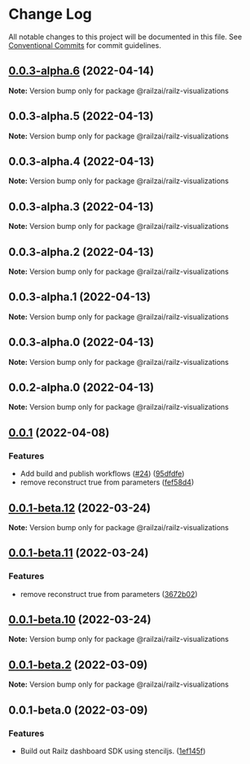 # Change Log

All notable changes to this project will be documented in this file.
See [Conventional Commits](https://conventionalcommits.org) for commit guidelines.

## [0.0.3-alpha.6](https://github.com/railz-ai/railz-visualizations/compare/@railzai/railz-visualizations@0.0.3-alpha.5...@railzai/railz-visualizations@0.0.3-alpha.6) (2022-04-14)

**Note:** Version bump only for package @railzai/railz-visualizations





## 0.0.3-alpha.5 (2022-04-13)

**Note:** Version bump only for package @railzai/railz-visualizations





## 0.0.3-alpha.4 (2022-04-13)

**Note:** Version bump only for package @railzai/railz-visualizations





## 0.0.3-alpha.3 (2022-04-13)

**Note:** Version bump only for package @railzai/railz-visualizations





## 0.0.3-alpha.2 (2022-04-13)

**Note:** Version bump only for package @railzai/railz-visualizations





## 0.0.3-alpha.1 (2022-04-13)

**Note:** Version bump only for package @railzai/railz-visualizations





## 0.0.3-alpha.0 (2022-04-13)

**Note:** Version bump only for package @railzai/railz-visualizations





## 0.0.2-alpha.0 (2022-04-13)

**Note:** Version bump only for package @railzai/railz-visualizations

## [0.0.1](https://github.com/railz-ai/railz-visualizations/compare/@railzai/railz-visualizations@0.0.1-beta.8...@railzai/railz-visualizations@0.0.1) (2022-04-08)

### Features

- Add build and publish workflows ([#24](https://github.com/railz-ai/railz-visualizations/issues/24)) ([95dfdfe](https://github.com/railz-ai/railz-visualizations/commit/95dfdfec6b0fc0aa9f62b05ae69a7ddaf3e4e586))
- remove reconstruct true from parameters ([fef58d4](https://github.com/railz-ai/railz-visualizations/commit/fef58d47fb0caa5779583247f68d602b92171288))

## [0.0.1-beta.12](https://github.com/railz-ai/railz-visualizations/compare/@railzai/railz-visualizations@0.0.1-beta.11...@railzai/railz-visualizations@0.0.1-beta.12) (2022-03-24)

**Note:** Version bump only for package @railzai/railz-visualizations

## [0.0.1-beta.11](https://github.com/railz-ai/railz-visualizations/compare/@railzai/railz-visualizations@0.0.1-beta.10...@railzai/railz-visualizations@0.0.1-beta.11) (2022-03-24)

### Features

- remove reconstruct true from parameters ([3672b02](https://github.com/railz-ai/railz-visualizations/commit/3672b02d76c02256b6cde256074ec55711ea0325))

## [0.0.1-beta.10](https://github.com/railz-ai/railz-visualizations/compare/@railzai/railz-visualizations@0.0.1-beta.8...@railzai/railz-visualizations@0.0.1-beta.10) (2022-03-24)

**Note:** Version bump only for package @railzai/railz-visualizations

## [0.0.1-beta.2](https://github.com/railz-ai/railz-visualizations/compare/@railzai/railz-visualizations@0.0.1-beta.0...@railzai/railz-visualizations@0.0.1-beta.2) (2022-03-09)

**Note:** Version bump only for package @railzai/railz-visualizations

## 0.0.1-beta.0 (2022-03-09)

### Features

- Build out Railz dashboard SDK using stenciljs. ([1ef145f](https://github.com/railz-ai/railz-visualizations/commit/1ef145f0e66cb1b6308fa784ebd1ec8c0f3423bf))

